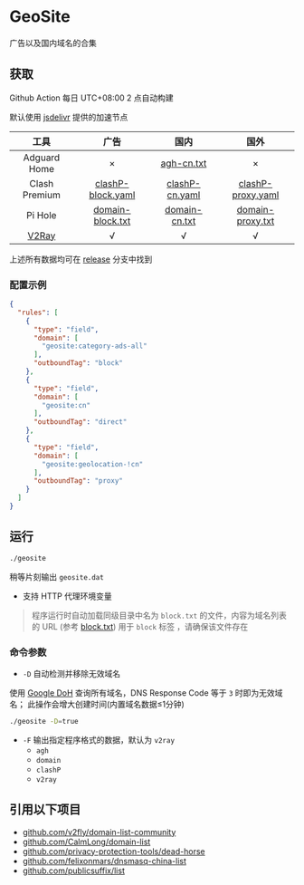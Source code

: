 # GeoSite

广告以及国内域名的合集

## 获取

Github Action 每日 UTC+08:00 2 点自动构建

默认使用 [jsdelivr](https://www.jsdelivr.com/) 提供的加速节点

|  工具   | 广告  |  国内 | 国外 |
|  :----:  | :----:  |  :----:    |  :----:    |
| Adguard Home | × | [agh-cn.txt](https://cdn.jsdelivr.net/gh/CalmLong/geosite@release/agh/agh-cn.txt) | × |
| Clash Premium | [clashP-block.yaml](https://cdn.jsdelivr.net/gh/CalmLong/geosite@release/clashP/clashP-block.yaml) | [clashP-cn.yaml](https://cdn.jsdelivr.net/gh/CalmLong/geosite@release/clashP/clashP-cn.yaml) | [clashP-proxy.yaml](https://cdn.jsdelivr.net/gh/CalmLong/geosite@release/clashP/clashP-proxy.yaml) |
| Pi Hole | [domain-block.txt](https://cdn.jsdelivr.net/gh/CalmLong/geosite@release/domain/domain-block.txt) | [domain-cn.txt](https://cdn.jsdelivr.net/gh/CalmLong/geosite@release/domain/domain-cn.txt) | [domain-proxy.txt](https://cdn.jsdelivr.net/gh/CalmLong/geosite@release/domain/domain-proxy.txt) |
| [V2Ray](https://cdn.jsdelivr.net/gh/CalmLong/geosite@release/v2ray/geosite.dat) | √ | √ | √ |

上述所有数据均可在 [release](https://github.com/CalmLong/geosite/tree/release) 分支中找到

### 配置示例

```json
{
  "rules": [
    {
      "type": "field",
      "domain": [
        "geosite:category-ads-all"
      ],
      "outboundTag": "block"
    },
    {
      "type": "field",
      "domain": [
        "geosite:cn"
      ],
      "outboundTag": "direct"
    },
    {
      "type": "field",
      "domain": [
        "geosite:geolocation-!cn"
      ],
      "outboundTag": "proxy"
    }
  ]
}
```

## 运行

```bash
./geosite
```

稍等片刻输出 `geosite.dat`

* 支持 HTTP 代理环境变量

> 程序运行时自动加载同级目录中名为 `block.txt` 的文件，内容为域名列表的 URL (参考 [block.txt](block.txt)) 用于 `block` 标签
> ，请确保该文件存在

### 命令参数

* `-D` 自动检测并移除无效域名

使用 [Google DoH](https://dns.google) 查询所有域名，DNS Response Code 等于 `3` 时即为无效域名；
此操作会增大创建时间(内置域名数据≤1分钟)

```bash
./geosite -D=true
```

* `-F` 输出指定程序格式的数据，默认为 `v2ray`
    * `agh`
    * `domain`
    * `clashP`
    * `v2ray`
    
## 引用以下项目

* [github.com/v2fly/domain-list-community](https://github.com/v2fly/domain-list-community)
* [github.com/CalmLong/domain-list](https://github.com/CalmLong/domain-list)
* [github.com/privacy-protection-tools/dead-horse](https://github.com/privacy-protection-tools/dead-horse)
* [github.com/felixonmars/dnsmasq-china-list](https://github.com/felixonmars/dnsmasq-china-list)
* [github.com/publicsuffix/list](https://github.com/publicsuffix/list)

